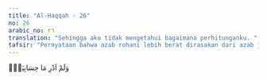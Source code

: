 ```yaml
---
title: "Al-Haqqah - 26"
no: 26
arabic_no: ٢٦
translation: "Sehingga aku tidak mengetahui bagaimana perhitunganku. "
tafsir: "Pernyataan bahwa azab rohani lebih berat dirasakan dari azab jasmani diperkuat oleh perkataan orang-orang kafir itu, \"Alangkah bahagianya aku, jika aku tidak mengetahui catatan amalku, sehingga aku tidak mengetahui azab yang akan ditimpakan kepadaku nanti di dalam neraka.\""
---
```


وَلَمْ اَدْرِ مَا حِسَابِيَهْۚ
